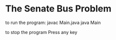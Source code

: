 # The Senate Bus Problem
to run the program:
 javac Main.java
 java Main

to stop the program Press any key
